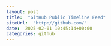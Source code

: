 ```yaml
---
layout: post
title:  "GitHub Public Timeline Feed"
siteUrl:  "http://github.com/"
date:  2025-02-01 10:45:14+00:00
categories: github
---
```

